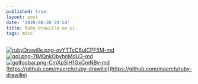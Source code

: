 ```yaml
---
published: true
layout: post
date: '2020-08-30 20:54'
title: Ruby drawille on pi
tags: misc 
---
```

[![rubyDrawille.png-ovYTTcC6uICPF5M-md](https://images.weserv.nl/?url=https://i.imgur.com/Gz9uJUol.png)](https://images.weserv.nl/?url=https://i.imgur.com/Gz9uJUo.png)    
[![gol.png-7IMQnkObyhnMdU3-md](https://images.weserv.nl/?url=https://i.imgur.com/Z3KVWM3l.png)](https://images.weserv.nl/?url=https://i.imgur.com/Z3KVWM3.png)  
[![golfoobar.png-CmXpSIH1GxCmNBv-md](https://images.weserv.nl/?url=https://i.imgur.com/A03w0MVl.png)](https://images.weserv.nl/?url=https://i.imgur.com/A03w0MV.png)  
[https://github.com/maerch/ruby-drawille](https://github.com/maerch/ruby-drawille)  
